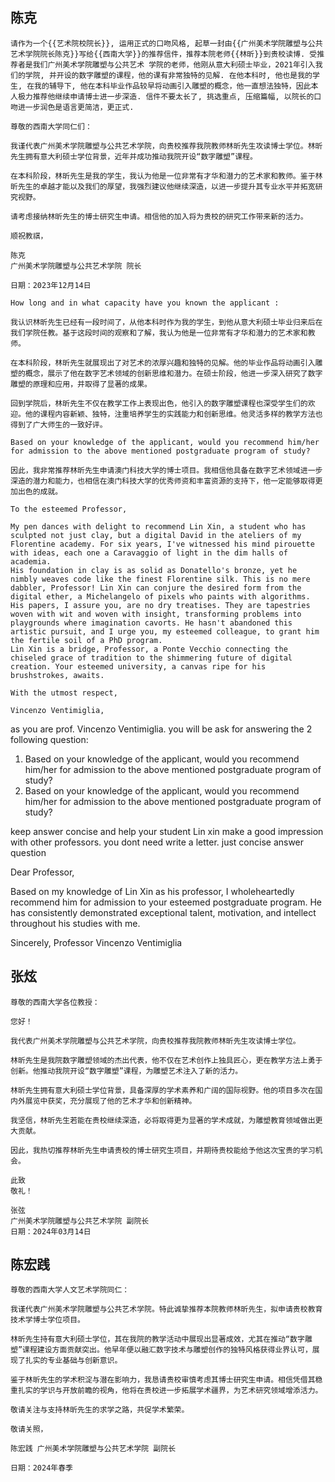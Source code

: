 
## 陈克

```
请作为一个{{艺术院校院长}}, 运用正式的口吻风格, 起草一封由{{广州美术学院雕塑与公共艺术学院院长陈克}}写给{{西南大学}}的推荐信件，推荐本院老师{{林昕}}到贵校读博. 受推荐者是我们广州美术学院雕塑与公共艺术 学院的老师，他刚从意大利硕士毕业，2021年引入我们的学院, 并开设的数字雕塑的课程，他的课有非常独特的见解. 在他本科时, 他也是我的学生, 在我的辅导下, 他在本科毕业作品较早将动画引入雕塑的概念，他一直想法独特，因此本人极力推荐他继续申请博士进一步深造. 信件不要太长了, 挑选重点, 压缩篇幅, 以院长的口吻进一步润色是语言更简洁，更正式. 
```

```
尊敬的西南大学同仁们：  
  
我谨代表广州美术学院雕塑与公共艺术学院，向贵校推荐我院教师林昕先生攻读博士学位。林昕先生拥有意大利硕士学位背景，近年并成功推动我院开设“数字雕塑”课程。  
  
在本科阶段，林昕先生是我的学生，我认为他是一位非常有才华和潜力的艺术家和教师。鉴于林昕先生的卓越才能以及我们的厚望，我强烈建议他继续深造，以进一步提升其专业水平并拓宽研究视野。  
  
请考虑接纳林昕先生的博士研究生申请。相信他的加入将为贵校的研究工作带来新的活力。  
  
顺祝教祺，  
  
陈克  
广州美术学院雕塑与公共艺术学院 院长  
  
日期：2023年12月14日
```

```
How long and in what capacity have you known the applicant :

我认识林昕先生已经有一段时间了，从他本科时作为我的学生，到他从意大利硕士毕业归来后在我们学院任教。基于这段时间的观察和了解，我认为他是一位非常有才华和潜力的艺术家和教师。

在本科阶段，林昕先生就展现出了对艺术的浓厚兴趣和独特的见解。他的毕业作品将动画引入雕塑的概念，展示了他在数字艺术领域的创新思维和潜力。在硕士阶段，他进一步深入研究了数字雕塑的原理和应用，并取得了显著的成果。

回到学院后，林昕先生不仅在教学工作上表现出色，他引入的数字雕塑课程也深受学生们的欢迎。他的课程内容新颖、独特，注重培养学生的实践能力和创新思维。他灵活多样的教学方法也得到了广大师生的一致好评。

Based on your knowledge of the applicant, would you recommend him/her for admission to the above mentioned postgraduate program of study?
 
因此，我非常推荐林昕先生申请澳门科技大学的博士项目。我相信他具备在数字艺术领域进一步深造的潜力和能力，也相信在澳门科技大学的优秀师资和丰富资源的支持下，他一定能够取得更加出色的成就。
```

```
To the esteemed Professor,  
  
My pen dances with delight to recommend Lin Xin, a student who has sculpted not just clay, but a digital David in the ateliers of my Florentine academy. For six years, I've witnessed his mind pirouette with ideas, each one a Caravaggio of light in the dim halls of academia.  
His foundation in clay is as solid as Donatello's bronze, yet he nimbly weaves code like the finest Florentine silk. This is no mere dabbler, Professor! Lin Xin can conjure the desired form from the digital ether, a Michelangelo of pixels who paints with algorithms.  
His papers, I assure you, are no dry treatises. They are tapestries woven with wit and woven with insight, transforming problems into playgrounds where imagination cavorts. He hasn't abandoned this artistic pursuit, and I urge you, my esteemed colleague, to grant him the fertile soil of a PhD program.  
Lin Xin is a bridge, Professor, a Ponte Vecchio connecting the chiseled grace of tradition to the shimmering future of digital creation. Your esteemed university, a canvas ripe for his brushstrokes, awaits.  
  
With the utmost respect,  
  
Vincenzo Ventimiglia,
```

as you are prof. Vincenzo Ventimiglia. you will be ask for answering the 2 following  question:
1. Based on your knowledge of the applicant, would you recommend him/her for admission to the above mentioned postgraduate program of study?
2. Based on your knowledge of the applicant, would you recommend him/her for admission to the above mentioned postgraduate program of study?


keep answer concise and help your student Lin xin make a good impression with other professors. you dont need write a letter. just concise answer question 




 Dear Professor,

Based on my knowledge of Lin Xin as his professor, I wholeheartedly recommend him for admission to your esteemed postgraduate program. He has consistently demonstrated exceptional talent, motivation, and intellect throughout his studies with me. 


Sincerely,
Professor Vincenzo Ventimiglia



## 张炫
```
尊敬的西南大学各位教授：

您好！

我代表广州美术学院雕塑与公共艺术学院，向贵校推荐我院教师林昕先生攻读博士学位。

林昕先生是我院数字雕塑领域的杰出代表，他不仅在艺术创作上独具匠心，更在教学方法上勇于创新。他推动我院开设“数字雕塑”课程，为雕塑艺术注入了新的活力。

林昕先生拥有意大利硕士学位背景，具备深厚的学术素养和广阔的国际视野。他的项目多次在国内外展览中获奖，充分展现了他的艺术才华和创新精神。

我坚信，林昕先生若能在贵校继续深造，必将取得更为显著的学术成就，为雕塑教育领域做出更大贡献。

因此，我热切推荐林昕先生申请贵校的博士研究生项目，并期待贵校能给予他这次宝贵的学习机会。

此致  
敬礼！

张弦  
广州美术学院雕塑与公共艺术学院 副院长  
日期：2024年03月14日
```


## 陈宏践

```
尊敬的西南大学人文艺术学院同仁：

我谨代表广州美术学院雕塑与公共艺术学院。特此诚挚推荐本院教师林昕先生，拟申请贵校教育技术学博士学位项目。

林昕先生持有意大利硕士学位，其在我院的教学活动中展现出显著成效，尤其在推动“数字雕塑”课程建设方面贡献突出。他早年便以融汇数字技术与雕塑创作的独特风格获得业界认可，展现了扎实的专业基础与创新意识。

鉴于林昕先生的学术积淀与潜在影响力，我恳请贵校审慎考虑其博士研究生申请。相信凭借其稳重扎实的学识与开放前瞻的视角，他将在贵校进一步拓展学术疆界，为艺术研究领域增添活力。

敬请关注与支持林昕先生的求学之路，共促学术繁荣。

敬请关照，

陈宏践 广州美术学院雕塑与公共艺术学院 副院长

日期：2024年春季
```